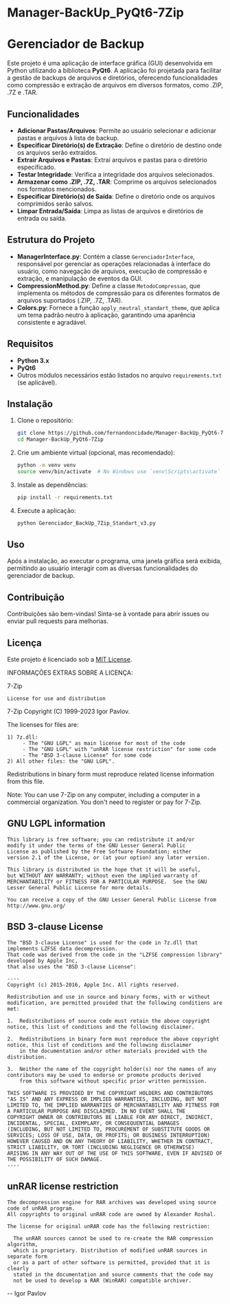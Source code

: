 # Manager-BackUp_PyQt6-7Zip
# Gerenciador de Backup

Este projeto é uma aplicação de interface gráfica (GUI) desenvolvida em Python utilizando a biblioteca **PyQt6**. A aplicação foi projetada para facilitar a gestão de backups de arquivos e diretórios, oferecendo funcionalidades como compressão e extração de arquivos em diversos formatos, como .ZIP, .7Z e .TAR.

## Funcionalidades

- **Adicionar Pastas/Arquivos**: Permite ao usuário selecionar e adicionar pastas e arquivos à lista de backup.
- **Especificar Diretório(s) de Extração**: Define o diretório de destino onde os arquivos serão extraídos.
- **Extrair Arquivos e Pastas**: Extrai arquivos e pastas para o diretório especificado.
- **Testar Integridade**: Verifica a integridade dos arquivos selecionados.
- **Armazenar como .ZIP, .7Z, .TAR**: Comprime os arquivos selecionados nos formatos mencionados.
- **Especificar Diretório(s) de Saída**: Define o diretório onde os arquivos comprimidos serão salvos.
- **Limpar Entrada/Saída**: Limpa as listas de arquivos e diretórios de entrada ou saída.

## Estrutura do Projeto

- **ManagerInterface.py**: Contém a classe `GerenciadorInterface`, responsável por gerenciar as operações relacionadas à interface do usuário, como navegação de arquivos, execução de compressão e extração, e manipulação de eventos da GUI.
- **CompressionMethod.py**: Define a classe `MetodoCompressao`, que implementa os métodos de compressão para os diferentes formatos de arquivos suportados (.ZIP, .7Z, .TAR).
- **Colors.py**: Fornece a função `apply_neutral_standart_theme`, que aplica um tema padrão neutro à aplicação, garantindo uma aparência consistente e agradável.

## Requisitos

- **Python 3.x**
- **PyQt6**
- Outros módulos necessários estão listados no arquivo `requirements.txt` (se aplicável).

## Instalação

1. Clone o repositório:
   ```bash
   git clone https://github.com/fernandoncidade/Manager-BackUp_PyQt6-7Zip
   cd Manager-BackUp_PyQt6-7Zip
   ```

2. Crie um ambiente virtual (opcional, mas recomendado):
   ```bash
   python -m venv venv
   source venv/bin/activate  # No Windows use `venv\Scripts\activate`
   ```

3. Instale as dependências:
   ```bash
   pip install -r requirements.txt
   ```

4. Execute a aplicação:
   ```bash
   python Gerenciador_BackUp_7Zip_Standart_v3.py
   ```

## Uso

Após a instalação, ao executar o programa, uma janela gráfica será exibida, permitindo ao usuário interagir com as diversas funcionalidades do gerenciador de backup.

## Contribuição

Contribuições são bem-vindas! Sinta-se à vontade para abrir issues ou enviar pull requests para melhorias.

## Licença

Este projeto é licenciado sob a [MIT License](LICENSE).

INFORMAÇÕES EXTRAS SOBRE A LICENÇA:

  7-Zip
  ~~~~~
  License for use and distribution
  ~~~~~~~~~~~~~~~~~~~~~~~~~~~~~~~~

  7-Zip Copyright (C) 1999-2023 Igor Pavlov.

  The licenses for files are:

    1) 7z.dll:
         - The "GNU LGPL" as main license for most of the code
         - The "GNU LGPL" with "unRAR license restriction" for some code
         - The "BSD 3-clause License" for some code
    2) All other files: the "GNU LGPL".

  Redistributions in binary form must reproduce related license information from this file.

  Note:
    You can use 7-Zip on any computer, including a computer in a commercial
    organization. You don't need to register or pay for 7-Zip.


  GNU LGPL information
  --------------------

    This library is free software; you can redistribute it and/or
    modify it under the terms of the GNU Lesser General Public
    License as published by the Free Software Foundation; either
    version 2.1 of the License, or (at your option) any later version.

    This library is distributed in the hope that it will be useful,
    but WITHOUT ANY WARRANTY; without even the implied warranty of
    MERCHANTABILITY or FITNESS FOR A PARTICULAR PURPOSE.  See the GNU
    Lesser General Public License for more details.

    You can receive a copy of the GNU Lesser General Public License from
    http://www.gnu.org/




  BSD 3-clause License
  --------------------

    The "BSD 3-clause License" is used for the code in 7z.dll that implements LZFSE data decompression.
    That code was derived from the code in the "LZFSE compression library" developed by Apple Inc,
    that also uses the "BSD 3-clause License":

    ----
    Copyright (c) 2015-2016, Apple Inc. All rights reserved.

    Redistribution and use in source and binary forms, with or without modification, are permitted provided that the following conditions are met:

    1.  Redistributions of source code must retain the above copyright notice, this list of conditions and the following disclaimer.

    2.  Redistributions in binary form must reproduce the above copyright notice, this list of conditions and the following disclaimer
        in the documentation and/or other materials provided with the distribution.

    3.  Neither the name of the copyright holder(s) nor the names of any contributors may be used to endorse or promote products derived
        from this software without specific prior written permission.

    THIS SOFTWARE IS PROVIDED BY THE COPYRIGHT HOLDERS AND CONTRIBUTORS "AS IS" AND ANY EXPRESS OR IMPLIED WARRANTIES, INCLUDING, BUT NOT
    LIMITED TO, THE IMPLIED WARRANTIES OF MERCHANTABILITY AND FITNESS FOR A PARTICULAR PURPOSE ARE DISCLAIMED. IN NO EVENT SHALL THE
    COPYRIGHT OWNER OR CONTRIBUTORS BE LIABLE FOR ANY DIRECT, INDIRECT, INCIDENTAL, SPECIAL, EXEMPLARY, OR CONSEQUENTIAL DAMAGES
    (INCLUDING, BUT NOT LIMITED TO, PROCUREMENT OF SUBSTITUTE GOODS OR SERVICES; LOSS OF USE, DATA, OR PROFITS; OR BUSINESS INTERRUPTION)
    HOWEVER CAUSED AND ON ANY THEORY OF LIABILITY, WHETHER IN CONTRACT, STRICT LIABILITY, OR TORT (INCLUDING NEGLIGENCE OR OTHERWISE)
    ARISING IN ANY WAY OUT OF THE USE OF THIS SOFTWARE, EVEN IF ADVISED OF THE POSSIBILITY OF SUCH DAMAGE.
    ----




  unRAR license restriction
  -------------------------

    The decompression engine for RAR archives was developed using source
    code of unRAR program.
    All copyrights to original unRAR code are owned by Alexander Roshal.

    The license for original unRAR code has the following restriction:

      The unRAR sources cannot be used to re-create the RAR compression algorithm,
      which is proprietary. Distribution of modified unRAR sources in separate form
      or as a part of other software is permitted, provided that it is clearly
      stated in the documentation and source comments that the code may
      not be used to develop a RAR (WinRAR) compatible archiver.


  --
  Igor Pavlov
